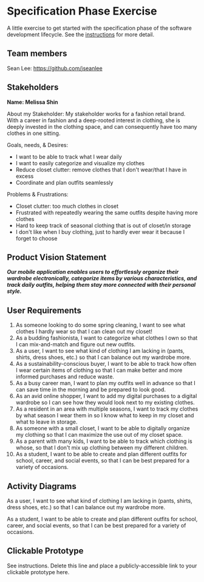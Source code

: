 # Specification Phase Exercise

A little exercise to get started with the specification phase of the software development lifecycle. See the [instructions](instructions.md) for more detail.

## Team members

Sean Lee: https://github.com/jseanlee

## Stakeholders

**Name: Melissa Shin**

About my Stakeholder: My stakeholder works for a fashion retail brand. With a career in fashion and a deep-rooted interest in clothing, she is deeply invested in the clothing space, and can consequently have too many clothes in one sitting.

Goals, needs, & Desires:
- I want to be able to track what I wear daily
- I want to easily categorize and visualize my clothes
- Reduce closet clutter: remove clothes that I don't wear/that I have in excess
- Coordinate and plan outfits seamlessly

Problems & Frustrations:
- Closet clutter: too much clothes in closet
- Frustrated with repeatedly wearing the same outfits despite having more clothes
- Hard to keep track of seasonal clothing that is out of closet/in storage
- I don't like when I buy clothing, just to hardly ever wear it because I forget to choose

## Product Vision Statement

___Our mobile application enables users to effortlessly organize their wardrobe electronically, categorize items by various characteristics, and track daily outfits, helping them stay more connected with their personal style.___

## User Requirements

1. As someone looking to do some spring cleaning, I want to see what clothes I hardly wear so that I can clean out my closet!
2. As a budding fashionista, I want to categorize what clothes I own so that I can mix-and-match and figure out new outfits.
3. As a user, I want to see what kind of clothing I am lacking in (pants, shirts, dress shoes, etc.) so that I can balance out my wardrobe more.
4. As a sustainability-conscious buyer, I want to be able to track how often I wear certain items of clothing so that I can make better and more informed purchases and reduce waste.
5. As a busy career man, I want to plan my outfits well in advance so that I can save time in the morning and be prepared to look good. 
6. As an avid online shopper, I want to add my digital purchases to a digital wardrobe so I can see how they would look next to my existing clothes. 
7. As a resident in an area with multiple seasons, I want to track my clothes by what season I wear them in so I know what to keep in my closet and what to leave in storage.
8. As someone with a small closet, I want to be able to digitally organize my clothing so that I can maximize the use out of my closet space.
9. As a parent with many kids, I want to be able to track which clothing is whose, so that I don't mix up clothing between my different children. 
10. As a student, I want to be able to create and plan different outfits for school, career, and social events, so that I can be best prepared for a variety of occasions.

## Activity Diagrams

As a user, I want to see what kind of clothing I am lacking in (pants, shirts, dress shoes, etc.) so that I can balance out my wardrobe more.

As a student, I want to be able to create and plan different outfits for school, career, and social events, so that I can be best prepared for a variety of occasions.

## Clickable Prototype

See instructions. Delete this line and place a publicly-accessible link to your clickable prototype here.
